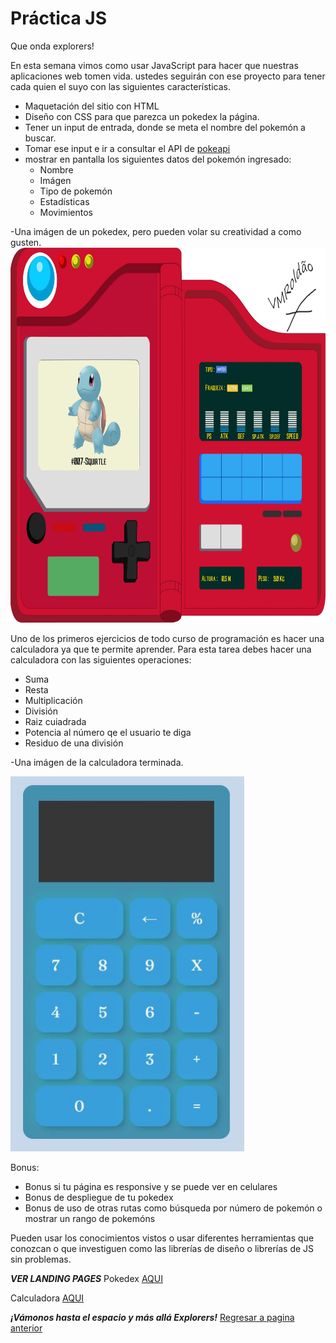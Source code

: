 # Práctica JS

Que onda explorers!

En esta semana vimos como usar JavaScript para hacer que nuestras aplicaciones web tomen vida.
ustedes seguirán con ese proyecto para tener cada quien el suyo con las siguientes características.

- Maquetación del sitio con HTML
- Diseño con CSS para que parezca un pokedex la página.
- Tener un input de entrada, donde se meta el nombre del pokemón a buscar.
- Tomar ese input e ir a consultar el API de [pokeapi](https://pokeapi.co/)
- mostrar en pantalla los siguientes datos del pokemón ingresado:
    - Nombre
    - Imágen
    - Tipo de pokemón
    - Estadísticas
    - Movimientos

-Una imágen de un pokedex, pero pueden volar su creatividad a como gusten.
<img src="Pokedex/asserts/img/Pokedex.jpg" alt="SDLC" height="600px">

Uno de los primeros ejercicios de todo curso de programación es hacer una calculadora ya que te permite aprender. 
Para esta tarea debes hacer una calculadora con las siguientes operaciones:

- Suma 
- Resta 
- Multiplicación 
- División 
- Raiz cuiadrada 
- Potencia al número qe el usuario te diga 
- Residuo de una división 

-Una imágen de la calculadora terminada.

<img src="Calculadora/asserts/img/Calculadora.jpg" alt="SDLC" height="600px">

Bonus:
- Bonus si tu página es responsive y se puede ver en celulares
- Bonus de despliegue de tu pokedex
- Bonus de uso de otras rutas como búsqueda por número de pokemón o mostrar un rango de pokemóns

Pueden usar los conocimientos vistos o usar diferentes herramientas que conozcan o que investiguen como las librerías de diseño o librerías de JS sin problemas.

***VER LANDING PAGES***
Pokedex
<a href="https://pokee.azurewebsites.net/" target="_blank">AQUI</a>

Calculadora
<a href="https://pokee.azurewebsites.net/" target="_blank">AQUI</a>


***¡Vámonos hasta el espacio y más allá Explorers!***
<a href="https://github.com/ciloachamin/Launch-X-Latam" target="_self">Regresar a pagina anterior</a>